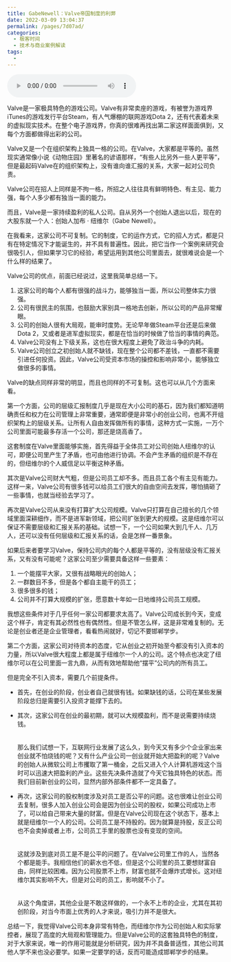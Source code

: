 ```yaml
---
title: GabeNewell：Valve帝国制度的利弊
date: 2022-03-09 13:04:37
permalink: /pages/7d07ad/
categories:
  - 极客时间
  - 技术与商业案例解读
tags:
  - 
---
```

<audio title="061.GabeNewell：Valve帝国制度的利弊" src="https://static001.geekbang.org/resource/audio/e9/c6/e94a959b4eedfd19c125664039737bc6.mp3" controls="controls"></audio> 
<p>Valve是一家极具特色的游戏公司。Valve有非常卖座的游戏，有被誉为游戏界iTunes的游戏发行平台Steam，有人气爆棚的联网游戏Dota 2，还有代表着未来的虚拟现实技术。在整个电子游戏界，你真的很难再找出第二家这样面面俱到，又每个方面都做得出彩的公司。</p>
<p>Valve又是一个在组织架构上独具一格的公司。在Valve，大家都是平等的。虽然现实通常像小说《动物庄园》里著名的谚语那样，“有些人比另外一些人更平等”，但是最起码Valve在的组织架构上，没有谁向谁汇报的关系，大家一起对公司负责。</p>
<p>Valve公司在招人上同样是不拘一格，所招之人往往具有鲜明特色、有主见、能力强，每个人多少都有独当一面的能力。</p>
<p>而且，Valve是一家持续盈利的私人公司。自从另外一个创始人退出以后，现在的大股东就一个人：创始人加布 · 纽维尔（Gabe Newell）。</p>
<p>在我看来，这家公司不可复制。它的制度，它的运作方式，它的招人方式，都是只有在特定情况下才能诞生的，并不具有普遍性。因此，把它当作一个案例来研究会很吸引人，但如果学习它的经验，希望运用到其他公司里面去，就很难说会是一个什么样的结果了。</p>
<!-- [[[read_end]]] -->
<p>Valve公司的优点，前面已经说过，这里我简单总结一下。</p>
<ol>
<li>这家公司的每个人都有很强的战斗力，能够独当一面，所以公司整体实力很强。</li>
<li>公司有很民主的氛围，也鼓励大家别具一格地去创新，所以公司的产品非常耀眼。</li>
<li>公司的创始人很有大局观，能审时度势。无论早年做Steam平台还是后来做Dota 2，又或者是进军虚拟现实，都是在恰当的时候做了恰当的事情的典范。</li>
<li>Valve公司没有上下级关系，这也在很大程度上避免了政治斗争的内耗。</li>
<li>Valve公司创立之初创始人就不缺钱，现在整个公司都不差钱，一直都不需要引进任何投资。因此，Valve公司受资本市场的操控和影响非常小，能够独立做很多的事情。</li>
</ol>
<p>Valve的缺点同样非常的明显，而且也同样的不可复制。这也可以从几个方面来看。</p>
<p>第一个方面，公司的层级汇报制度几乎是现在大小公司的基石，因为我们都知道明确责任和权力在公司管理上非常重要，通常即便是非常小的创业公司，也离不开组织架构上的层级关系。让所有人自由发挥做所有的事情，这种方式一实施，一万个公司里面可能最多存活一个公司，那还是烧高香了。</p>
<p>这套制度在Valve里面能够实施，首先得益于全体员工对公司创始人纽维尔的认可，即便公司里产生了矛盾，也可由他进行协调。不会产生矛盾的组织是不存在的，但纽维尔的个人威信足以平衡这种矛盾。</p>
<p>其次是Valve公司财大气粗，但是公司员工却不多。而且员工各个有主见有能力。这样一来，Valve公司有很多钱可以给员工们很大的自由空间去发挥，哪怕搞砸了一些事情，也就当经验去学习了。</p>
<p>再次是Valve公司从来没有打算扩大公司规模。Valve只打算在自己擅长的几个领域里面深耕细作，而不是进军新领域，把公司扩张到更大的规模。这是纽维尔可以保证不需要层级和汇报关系的基础。试想一下，一个公司如果大到几千人、几万人，还可以没有任何层级和汇报关系的话，会是怎样一番景象。</p>
<p>如果后来者要学习Valve，保持公司内的每个人都是平等的，没有层级没有汇报关系，又有没有可能呢？这家公司至少需要具备这样一些要素：</p>
<ol>
<li>一个能摆平大家，又很有战略眼光的创始人；</li>
<li>一群数目不多，但是各个都自主能干的员工；</li>
<li>很多很多的钱；</li>
<li>公司并不打算大规模的扩张，愿意数十年如一日地维持公司员工规模。</li>
</ol>
<p>我想这些条件对于几乎任何一家公司都要求太高了。Valve公司成长到今天，变成这个样子，肯定有其必然性也有偶然性。但是不管怎么样，这是非常难复制的。无论是创业者还是企业管理者，看看热闹就好，切记不要邯郸学步。</p>
<p>第二个方面，这家公司对待资本的态度，它从创业之初开始至今都没有引入资本的力量，所以Valve很大程度上都是属于纽维尔一个人的公司。这个特点也决定了纽维尔可以在公司里面一言九鼎，从而有效地帮助他“摆平”公司内的所有员工。</p>
<p>但是完全不引入资本，需要几个前提条件。</p>
<ul>
<li>
<p>首先，在创业的阶段，创业者自己就很有钱。如果缺钱的话，公司在某些发展阶段总归是需要引入投资才能撑下去的。</p>
</li>
<li>
<p>其次，这家公司在创业的最初期，就可以大规模盈利，而不是说需要持续烧钱。<br />
<br><br>那么我们试想一下，互联网行业发展了这么久，到今天又有多少个企业家出来创业就不怕烧钱的呢？又有什么产业公司一创业就开始大把盈利的呢？Valve的创始人从微软公司上市攫取了第一桶金，之后又进入个人计算机游戏这个当时可以迅速大把盈利的产业。这些先决条件造就了今天它独具特色的状态。而我们目前新创业的公司，显然内部外部条件都不一定具备了。</p>
</li>
<li>
<p>再次，这家公司的股权制度涉及对员工是否公平的问题。这也很难让创业公司去复制，很多人加入创业公司会是因为创业公司的股权，如果公司成功上市了，可以给自己带来大量的财富。但是在Valve公司现在这个状态下，基本上就是纽维尔一个人的公司。公司员工是不持股的。因为就算是持股，反正公司也不会卖掉或者上市，公司员工手里的股票也没有变现的空间。<br />
<br><br>这就涉及到底对员工是不是公平的问题了。在Valve公司里工作的人，当然各个都是能手。我相信他们的薪水也不低，但是这个公司里的员工要想财富自由，同样比较困难。因为公司股票不上市，财富也就不会爆炸式增长。这对纽维尔其实影响不大，但是对公司的员工，影响就不小了。<br />
<br><br>从这个角度讲，其他企业是不敢这样做的，一个永不上市的企业，尤其在其初创阶段，对当今市面上优秀的人才来说，吸引力并不是很大。</p>
</li>
</ul>
<p>总结一下，我觉得Valve公司本身非常有特色，而纽维尔作为公司创始人和实际掌控者，展现了高度的大局观和管理能力。但是Valve公司的这套独具特色的制度，对于大家来说，唯一的作用可能就是分析研究，因为并不具备普适性，其他公司其他人学不来也没必要学。如果一定要学的话，反而可能造成邯郸学步的结果。</p>
<p></p>
